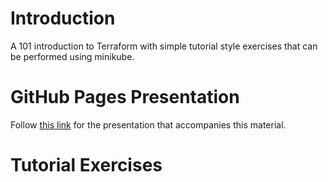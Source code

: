 # Introduction

A 101 introduction to Terraform with simple tutorial style exercises that can be performed using minikube.

# GitHub Pages Presentation

Follow [this link](https://chrisadkin.github.io/introduction-to-terraform/) for the presentation that accompanies this material.

# Tutorial Exercises

